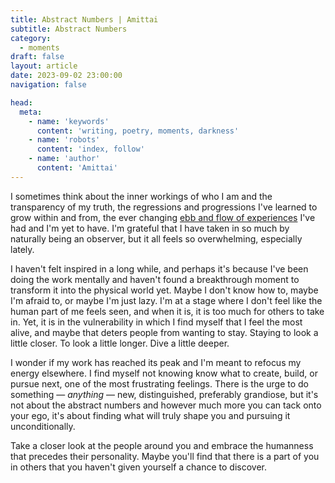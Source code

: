 ```yaml
---
title: Abstract Numbers | Amittai
subtitle: Abstract Numbers
category:
  - moments
draft: false
layout: article
date: 2023-09-02 23:00:00
navigation: false

head:
  meta:
    - name: 'keywords'
      content: 'writing, poetry, moments, darkness'
    - name: 'robots'
      content: 'index, follow'
    - name: 'author'
      content: 'Amittai'
---
```


I sometimes think about the inner workings of who I am and the transparency of my truth,
the regressions and progressions I've learned to grow within and from,
the ever changing [ebb and flow of experiences][ebb-and-flow] I've had and I'm yet to have.
I'm grateful that I have taken in so much by naturally being an observer,
but it all feels so overwhelming, especially lately.

I haven't felt inspired in a long while, and perhaps it's because I've been doing the work
mentally and haven't found a breakthrough moment to transform it into the physical world yet.
Maybe I don't know how to, maybe I'm afraid to, or maybe I'm just lazy.
I'm at a stage where I don't feel like the human part of me
feels seen, and when it is, it is too much for others to take in.
Yet, it is in the vulnerability in which I find myself that I feel the most alive,
and maybe that deters people from wanting to stay.
Staying to look a little closer. To look a little longer. Dive a little deeper.

I wonder if my work has reached its peak and I'm meant to refocus my energy elsewhere.
I find myself not knowing know what to create, build, or pursue next,
one of the most frustrating feelings.
There is the urge to do something &mdash; _anything_ &mdash;
new, distinguished, preferably grandiose,
but it's not about the abstract numbers and however much
more you can tack onto your ego, it's about finding what will truly
shape you and pursuing it unconditionally.

Take a closer look at the people around you and
embrace the humanness that precedes their personality.
Maybe you'll find that there is a part of you in others that you haven't given
yourself a chance to discover.

[ebb-and-flow]: https://medium.com/@nicoletaher/the-ebb-and-flow-of-the-ocean-mirrors-our-internal-experience-if-we-let-it-c771a6f87266
